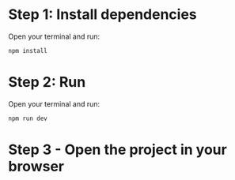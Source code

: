 # Step 1: Install dependencies
Open your terminal and run:

```
npm install
```

# Step 2: Run
Open your terminal and run:
```
npm run dev
```

# Step 3 - Open the project in your browser